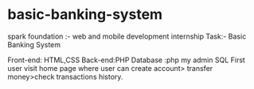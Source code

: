 # basic-banking-system
spark foundation :- web and mobile development internship
Task:- Basic Banking System

Front-end: HTML,CSS
Back-end:PHP
Database :php my admin SQL
 First user visit home page where user can create account> transfer money>check transactions history.
